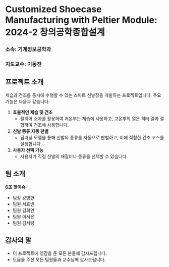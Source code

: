 # Customized Shoecase Manufacturing with Peltier Module: 2024-2 창의공학종합설계

### 소속: 기계정보공학과


### 지도교수: 이동찬


## 프로젝트 소개

제습과 건조를 동시에 수행할 수 있는 스마트 신발장을 개발하는 프로젝트입니다. 주요 기능은 다음과 같습니다:

1. **효율적인 제습 및 건조**
   - 펠티어 소자를 활용하여 저온부는 제습에 사용하고, 고온부의 열은 히터 열과 결합하여 건조에 사용합니다.
2. **신발 종류 자동 판별**
   - 딥러닝 모델을 통해 신발의 종류를 자동으로 판별하고, 이에 적합한 건조 코스를 설정합니다.
3. **사용자 선택 가능**
   - 사용자가 직접 신발의 재질이나 종류를 선택할 수 있습니다.


## 팀 소개

**6조 핫이슈**
- 팀장 강병현
- 팀원 서효빈
- 팀원 김휘연
- 팀원 이서윤
- 팀원 김서랑


## 감사의 말

- 이 프로젝트에 영감을 준 모든 분들께 감사드립니다.
- 도움을 주신 모든 팀원들과 교수님께 감사드립니다.

